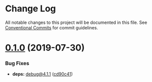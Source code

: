 # Change Log

All notable changes to this project will be documented in this file.
See [Conventional Commits](https://conventionalcommits.org) for commit guidelines.

# [0.1.0](https://github.com/ridakk/node-server-core/compare/v0.0.1...v0.1.0) (2019-07-30)


### Bug Fixes

* **deps:** debug@4.1.1 ([cd90c41](https://github.com/ridakk/node-server-core/commit/cd90c41))

